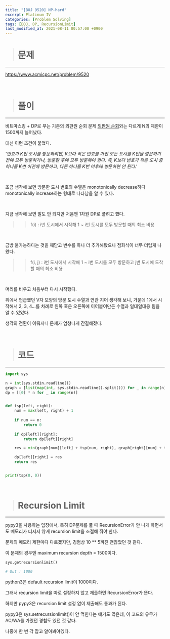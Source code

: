 ```yaml
---
title: "[BOJ 9520] NP-hard"
excerpt: Platinum IV
categories: [Problem Solving]
tags: [BOJ, DP, RecursionLimit]
last_modified_at: 2021-08-11 00:57:00 +0900
---
```


> # 문제
---

[<u>https://www.acmicpc.net/problem/9520</u>](https://www.acmicpc.net/problem/9520)

<br>

> # 풀이
---

비트마스킹 + DP로 푸는 기존의 외판원 순회 문제 [<u>외판원 순회</u>](https://www.acmicpc.net/problem/2098)와는 다르게 N의 제한이 1500까지 늘어났다.


대신 이런 조건이 붙었다.

*'번호가 K인 도시를 방문하려면, K보다 작은 번호를 가진 모든 도시를 K번을 방문하기 전에 모두 방문하거나, 방문한 후에 모두 방문해야 한다. 즉, K보다 번호가 작은 도시 중 하나를 K번 이전에 방문하고, 다른 하나를 K번 이후에 방문하면 안 된다.'*

<br>

조금 생각해 보면 방문한 도시 번호의 수열은 monotonically decrease하다 monotonically increase하는 형태로 나타남을 알 수 있다.

<br>

지금 생각해 보면 말도 안 되지만 처음엔 1차원 DP로 풀려고 했다.

>> f(i) : i번 도시에서 시작해 1 ~ i번 도시를 모두 방문할 때의 최소 비용

<br>

금방 불가능하다는 것을 깨닫고 변수를 하나 더 추가해봤으나 점화식이 너무 더럽게 나왔다.

>> f(i, j) : i번 도시에서 시작해 1 ~ i번 도시를 모두 방문하고 j번 도시에 도착할 때의 최소 비용

<br>

머리를 비우고 처음부터 다시 시작했다.

위에서 언급했던 V자 모양의 방문 도시 수열과 연관 지어 생각해 보니, 가운데 1에서 시작해서 2, 3, 4...를 차례로 왼쪽 혹은 오른쪽에 이어붙여만든 수열과 일대일대응 됨을 알 수 있었다.

생각의 전환이 이뤄지니 문제가 엄청나게 간결해졌다.

<br>

> # 코드
---

```python
import sys

n = int(sys.stdin.readline())
graph = [list(map(int, sys.stdin.readline().split())) for _ in range(n)]
dp = [[0] * n for _ in range(n)]


def tsp(left, right):
    num = max(left, right) + 1
    
    if num == n:
        return 0
    
    if dp[left][right]:
        return dp[left][right]

    res = min(graph[num][left] + tsp(num, right), graph[right][num] + tsp(left, num))

    dp[left][right] = res
    return res


print(tsp(0, 0))
```

<br>

> # Recursion Limit
---

pypy3을 사용하는 입장에서, 특히 DP문제를 풀 때 RecursionError가 안 나게 하면서도 메모리가 터지지 않게 recursion limit을 조절해 줘야 한다.

문제의 메모리 제한마다 다르겠지만, 경험상 10 ** 5까진 괜찮았던 것 같다.

이 문제의 경우엔 maximum recursion depth = 1500이다.

```python
sys.getrecursionlimit()

# Out : 1000
```

python3은 default recursion limit이 1000이다.

그래서 recursion limit을 따로 설정하지 않고 제출하면 RecursionError가 뜬다.

하지만 pypy3은 recursion limit 설정 없이 제출해도 통과가 된다.

pypy3은 sys.setrecursionlimit()이 안 먹힌다는 얘기도 많은데, 이 코드의 유무가 AC/WA를 가렸던 경험도 있던 것 같다.

나중에 한 번 각 잡고 알아봐야겠다.